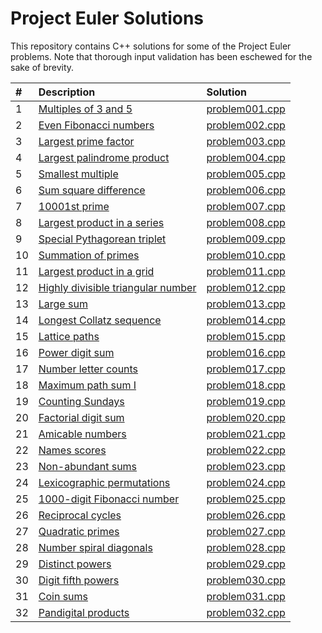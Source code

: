 Project Euler Solutions
=======================

This repository contains C++ solutions for some of the Project Euler problems.
Note that thorough input validation has been eschewed for the sake of brevity.

| #   | Description | Solution |
| :-- | :---------- | :------- |
| 1   | [Multiples of 3 and 5](https://projecteuler.net/problem=1) | [problem001.cpp](problem001.cpp) |
| 2   | [Even Fibonacci numbers](https://projecteuler.net/problem=2) | [problem002.cpp](problem002.cpp) |
| 3   | [Largest prime factor](https://projecteuler.net/problem=3) | [problem003.cpp](problem003.cpp) |
| 4   | [Largest palindrome product](https://projecteuler.net/problem=4) | [problem004.cpp](problem004.cpp) |
| 5   | [Smallest multiple](https://projecteuler.net/problem=5) | [problem005.cpp](problem005.cpp) |
| 6   | [Sum square difference](https://projecteuler.net/problem=6) | [problem006.cpp](problem006.cpp) |
| 7   | [10001st prime](https://projecteuler.net/problem=7) | [problem007.cpp](problem007.cpp) |
| 8   | [Largest product in a series](https://projecteuler.net/problem=8) | [problem008.cpp](problem008.cpp) |
| 9   | [Special Pythagorean triplet](https://projecteuler.net/problem=9) | [problem009.cpp](problem009.cpp) |
| 10  | [Summation of primes](https://projecteuler.net/problem=10) | [problem010.cpp](problem010.cpp) |
| 11  | [Largest product in a grid](https://projecteuler.net/problem=11) | [problem011.cpp](problem011.cpp) |
| 12  | [Highly divisible triangular number](https://projecteuler.net/problem=12) | [problem012.cpp](problem012.cpp) |
| 13  | [Large sum](https://projecteuler.net/problem=13) | [problem013.cpp](problem013.cpp) |
| 14  | [Longest Collatz sequence](https://projecteuler.net/problem=14) | [problem014.cpp](problem014.cpp) |
| 15  | [Lattice paths](https://projecteuler.net/problem=15) | [problem015.cpp](problem015.cpp) |
| 16  | [Power digit sum](https://projecteuler.net/problem=16) | [problem016.cpp](problem016.cpp) |
| 17  | [Number letter counts](https://projecteuler.net/problem=17) | [problem017.cpp](problem017.cpp) |
| 18  | [Maximum path sum I](https://projecteuler.net/problem=18) | [problem018.cpp](problem018.cpp) |
| 19  | [Counting Sundays](https://projecteuler.net/problem=19) | [problem019.cpp](problem019.cpp) |
| 20  | [Factorial digit sum](https://projecteuler.net/problem=20) | [problem020.cpp](problem020.cpp) |
| 21  | [Amicable numbers](https://projecteuler.net/problem=21) | [problem021.cpp](problem021.cpp) |
| 22  | [Names scores](https://projecteuler.net/problem=22) | [problem022.cpp](problem022.cpp) |
| 23  | [Non-abundant sums](https://projecteuler.net/problem=23) | [problem023.cpp](problem023.cpp) |
| 24  | [Lexicographic permutations](https://projecteuler.net/problem=24) | [problem024.cpp](problem024.cpp) |
| 25  | [1000-digit Fibonacci number](https://projecteuler.net/problem=25) | [problem025.cpp](problem025.cpp) |
| 26  | [Reciprocal cycles](https://projecteuler.net/problem=26) | [problem026.cpp](problem026.cpp) |
| 27  | [Quadratic primes](https://projecteuler.net/problem=27) | [problem027.cpp](problem027.cpp) |
| 28  | [Number spiral diagonals](https://projecteuler.net/problem=28) | [problem028.cpp](problem028.cpp) |
| 29  | [Distinct powers](https://projecteuler.net/problem=29) | [problem029.cpp](problem029.cpp) |
| 30  | [Digit fifth powers](https://projecteuler.net/problem=30) | [problem030.cpp](problem030.cpp) |
| 31  | [Coin sums](https://projecteuler.net/problem=31) | [problem031.cpp](problem031.cpp) |
| 32  | [Pandigital products](https://projecteuler.net/problem=32) | [problem032.cpp](problem032.cpp) |

